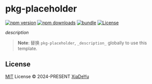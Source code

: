 # pkg-placeholder

[![npm version][npm-version-src]][npm-version-href]
[![npm downloads][npm-downloads-src]][npm-downloads-href]
[![bundle][bundle-src]][bundle-href]
[![License][license-src]][license-href]

_description_

> **Note**:
> 替换 `pkg-placeholder`, `_description_` globally to use this template.

## License

[MIT](./LICENSE) License © 2024-PRESENT [XiaDeYu](https://github.com/Xdy1579883916)

<!-- Badges -->

[npm-version-src]: https://img.shields.io/npm/v/pkg-placeholder?style=flat&colorA=080f12&colorB=1fa669
[npm-version-href]: https://npmjs.com/package/pkg-placeholder
[npm-downloads-src]: https://img.shields.io/npm/dm/pkg-placeholder?style=flat&colorA=080f12&colorB=1fa669
[npm-downloads-href]: https://npmjs.com/package/pkg-placeholder
[bundle-src]: https://img.shields.io/bundlephobia/minzip/pkg-placeholder?style=flat&colorA=080f12&colorB=1fa669&label=minzip
[bundle-href]: https://bundlephobia.com/result?p=pkg-placeholder
[license-src]: https://img.shields.io/github/license/Xdy1579883916/pkg-placeholder.svg?style=flat&colorA=080f12&colorB=1fa669
[license-href]: https://github.com/Xdy1579883916/pkg-placeholder/blob/main/LICENSE
